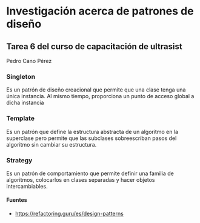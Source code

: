 # Investigación acerca de patrones de diseño

## Tarea 6 del curso de capacitación de ultrasist

Pedro Cano Pérez

### Singleton
Es un patrón de diseño creacional que permite que una clase tenga una única instancia. Al mismo tiempo, proporciona un punto de acceso global a dicha instancia

### Template
Es un patrón que define la estructura abstracta de un algoritmo en la superclase pero permite que las subclases sobreescriban pasos del algoritmo sin cambiar su estructura.

### Strategy
Es un patrón de comportamiento que permite definir una familia de algoritmos, colocarlos en clases separadas y hacer objetos intercambiables.

#### Fuentes
- https://refactoring.guru/es/design-patterns